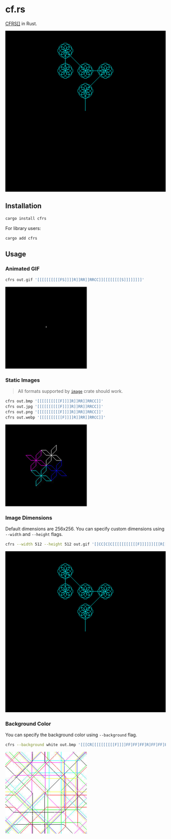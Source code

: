 # cf.rs

[CFRS[]](https://github.com/susam/cfrs) in Rust.

![larger-image](./images/larger-image.gif)

## Installation

```sh
cargo install cfrs
```

For library users:

```sh
cargo add cfrs
```

## Usage

### Animated GIF

```sh
cfrs out.gif '[[[[[[[[[[FS]]]]R]]RR]]RRCC]][[[[[[[[S]]]]]]]]'
```

![flower-animated.gif](./images/flower-animated.gif)

### Static Images

> All formats supported by [`image`](https://github.com/image-rs/image) crate should work.

```sh
cfrs out.bmp '[[[[[[[[[[F]]]]R]]RR]]RRCC]]'
cfrs out.jpg '[[[[[[[[[[F]]]]R]]RR]]RRCC]]'
cfrs out.png '[[[[[[[[[[F]]]]R]]RR]]RRCC]]'
cfrs out.webp '[[[[[[[[[[F]]]]R]]RR]]RRCC]]'
```

![flower.jpg](./images/flower.jpg)

### Image Dimensions

Default dimensions are 256x256. You can specify custom dimensions using `--width` and `--height` flags.

```sh
cfrs --width 512 --height 512 out.gif '[[CC[C[C[[[[[[[[[[[F]]]]]][[[R[[[[[[F]]R[[F]]]]]]]]]RS][[R]]]]R]]]RF]]][[[[[[[S]]]]]]]'
```

![larger-image](./images/larger-image.gif)

### Background Color

You can specify the background color using `--background` flag.

```sh
cfrs --background white out.bmp '[[[CR[[[[[[[[[[F]]]]FF]FF]FF]R]FF]FF]FF]FFR]FF]'
```

![white-background.jpg](./images/white-background.jpg)
